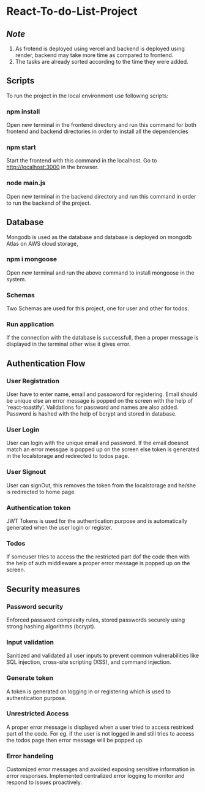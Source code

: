 # React-To-do-List-Project


## *Note*
1. As frotend is deployed using vercel and backend is deployed using render, backend may take more time as compared to frontend.
2. The tasks are already sorted according to the time they were added.

## Scripts
To run the project in the local environment use following scripts:

### npm install
Open new terminal in the frontend directory and run this command for both frontend and backend directories in order to install all the dependencies

### npm start
Start the frontend with this command in the localhost. Go to [http://localhost:3000](http://localhost:3000) in the browser.

### node main.js
Open new terminal in the backend directory and run this command in order to run the backend of the project.

## Database
Mongodb is used as the database and database is deployed on mongodb Atlas on AWS cloud storage,

### npm i mongoose
Open new terminal and run the above command to install mongoose in the system.

### Schemas
Two Schemas are used for this project, one for user and other for todos.

### Run application
If the connection with the database is successfull, then a proper message is displayed in the terminal other wise it gives error.

## Authentication Flow

### User Registration
User have to enter name, email and passoword for registering. Email should be unique else an error message is popped on the screen with the help of 'react-toastify'. Validations for password and names are also added. Password is hashed with the help of bcrypt and stored in database.

### User Login
User can login with the unique email and password. If the email doesnot match an error messgae is popped up on the screen else token is generated in the localstorage and redirected to todos page.

### User Signout
User can signOut, this removes the token from the localstorage and he/she is redirected to home page.

### Authentication token
JWT Tokens is used for the authentication purpose and is automatically generated when the user login or register.

### Todos
If someuser tries to access the the restricted part dof the code then with the help of auth middleware a proper error message is popped up on the screen.

## Security measures

### Password security
Enforced password complexity rules, stored passwords securely using strong hashing algorithms (bcrypt).

### Input validation
Sanitized and validated all user inputs to prevent common vulnerabilities like SQL injection, cross-site scripting (XSS), and command injection. 

### Generate token
A token is generated on logging in or registering which is used to authentication purpose.

### Unrestricted Access
A proper error message is displayed when a user tried to access restriced part of the code. For eg. if the user is not logged in and still tries to access the todos page then error message will be popped up.

### Error handeling
Customized error messages and avoided exposing sensitive information in error responses. Implemented centralized error logging to monitor and respond to issues proactively.